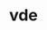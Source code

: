---
title: "vde"
layout: cache
categories: [package, develop]
meta: {"compilers": ["apple-clang@=16.0.0"], "num_specs": 2, "num_specs_by_stack": {"developer-tools-darwin": 2, "root": 2}, "oss": ["sequoia"], "platforms": ["darwin"], "stacks": ["developer-tools-darwin", "root"], "targets": ["aarch64"], "versions": ["2.3.3"]}
spec_details: [{"compiler": "apple-clang@=16.0.0", "hash": "5hfogqpqxv6wnuvmlmiav33ccl7i7yu5", "os": "sequoia", "platform": "darwin", "size": "-", "stacks": ["developer-tools-darwin", "root"], "target": "aarch64", "variants": ["build_system=autotools"], "versions": ["2.3.3"]}, {"compiler": "apple-clang@=16.0.0", "hash": "t7vp7ejbso4lu7t76enxjoubwfhxkol6", "os": "sequoia", "platform": "darwin", "size": "-", "stacks": ["developer-tools-darwin", "root"], "target": "aarch64", "variants": ["build_system=autotools"], "versions": ["2.3.3"]}]
---